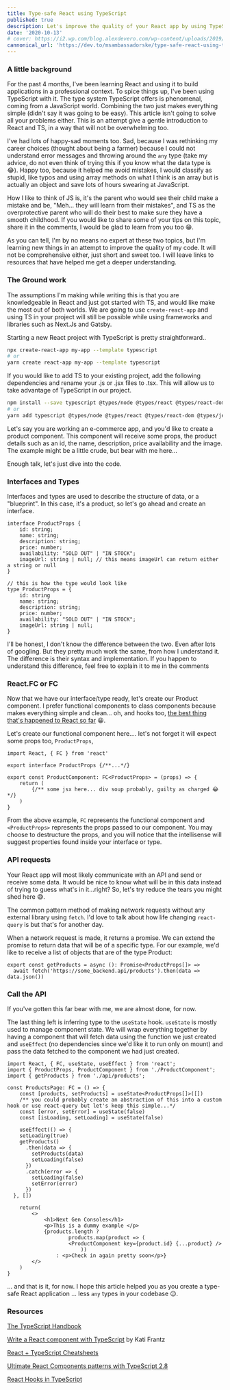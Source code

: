 ```yaml
---
title: Type-safe React using TypeScript
published: true
description: Let's improve the quality of your React app by using TypeScript 😉
date: '2020-10-13' 
# cover: https://i2.wp.com/blog.alexdevero.com/wp-content/uploads/2019/12/02-12-19-getting-started-with-react-and-typescript-pt1.jpg?resize=768%2C476&ssl=1
cannonical_url: 'https://dev.to/msambassadorske/type-safe-react-using-typescript-1dkh'
---
```

### A little background

For the past 4 months, I've been learning React and using it to build applications in a professional context. To spice things up, I've been using TypeScript with it. The type system TypeScript offers is phenomenal, coming from a JavaScript world. Combining the two just makes everything simple (didn't say it was going to be easy). This article isn't going to solve all your problems either. This is an attempt give a gentle introduction to React and TS, in a way that will not be overwhelming too.

I've had lots of happy-sad moments too. Sad, because I was rethinking my career choices (thought about being a farmer) because I could not understand error messages and throwing around the `any` type (take my advice, do not even think of trying this if you know what the data type is 😂). Happy too, because it helped me avoid mistakes, I would classify as stupid, like typos and using array methods on what I think is an array but is actually an object and save lots of hours swearing at JavaScript. 

How I like to think of JS is, it's the parent who would see their child make a mistake and be, "Meh... they will learn from their mistakes", and TS as the overprotective parent who will do their best to make sure they have a smooth childhood. If you would like to share some of your tips on this topic, share it in the comments, I would be glad to learn from you too 😁.

As you can tell, I'm by no means no expert at these two topics, but I'm learning new things in an attempt to improve the quality of my code. It will not be comprehensive either, just short and sweet too. I will leave links to resources that have helped me get a deeper understanding.

### The Ground work

The assumptions I'm making while writing this is that you are knowledgeable in React and just got started with TS, and would like make the most out of both worlds. We are going to use `create-react-app` and using TS in your project will still be possible while using frameworks and libraries such as Next.Js and Gatsby.

Starting a new React project with TypeScript is pretty straightforward..

```bash
npx create-react-app my-app --template typescript
# or
yarn create react-app my-app --template typescript
```

If you would like to add TS to your existing project, add the following dependencies and rename your .js or .jsx files to .tsx. This will allow us to take advantage of TypeScript in our project.

```bash
npm install --save typescript @types/node @types/react @types/react-dom @types/jest
# or
yarn add typescript @types/node @types/react @types/react-dom @types/jest
```

Let's say you are working an e-commerce app, and you'd like to create a product component. This component will receive some props, the product details such as an id, the name, description, price availability and the image. The example might be a little crude, but bear with me here...

Enough talk, let's just dive into the code. 

### Interfaces and Types

Interfaces and types are used to describe the structure of data, or a "blueprint". In this case, it's a product, so let's go ahead and create an interface.

```tsx
interface ProductProps {
	id: string;
	name: string;
	description: string;
	price: number;
	availability: "SOLD OUT" | "IN STOCK";
	imageUrl: string | null; // this means imageUrl can return either a string or null
}

// this is how the type would look like
type ProductProps = {
	id: string
	name: string;
	description: string;
	price: number;
	availability: "SOLD OUT" | "IN STOCK";
	imageUrl: string | null;
}
```

I'll be honest, I don't know the difference between the two. Even after lots of googling. But they pretty much work the same, from how I understand it. The difference is their syntax and implementation. If you happen to understand this difference, feel free to explain it to me in the comments

### React.FC or FC

Now that we have our interface/type ready, let's create our Product component. I prefer functional components to class components because makes everything simple and clean... oh, and hooks too, [the best thing that's happened to React so far](https://dev.to/dan_abramov/making-sense-of-react-hooks-2eib) 😀.

Let's create our functional component here.... let's not forget it will expect some props too, `ProductProps`,

```tsx
import React, { FC } from 'react'

export interface ProductProps {/**...*/}

export const ProductComponent: FC<ProductProps> = (props) => {
	return (
		{/** some jsx here... div soup probably, guilty as charged 😂*/}
	)
}
```

From the above example, `FC` represents the functional component and `<ProductProps>` represents the props passed to our component. You may choose to destructure the props, and you will notice that the intellisense will suggest properties found inside your interface or type.

### API requests

Your React app will most likely communicate with an API and send or receive some data. It would be nice to know what will be in this data instead of trying to guess what's in it...right? So, let's try reduce the tears you might shed here 😅.

The common pattern method of making network requests without any external library using `fetch`.  I'd love to talk about how life changing `react-query` is but that's for another day. 

When a network request is made, it returns a promise. We can extend the promise to return data that will be of a specific type. For our example, we'd like to receive a list of objects that are of the type Product: 

```tsx
export const getProducts = async (): Promise<ProductProps[]> =>
  await fetch('https://some_backend.api/products').then(data => data.json())
```

### Call the API

If you've gotten this far bear with me, we are almost done, for now. 

The last thing left is inferring type to the `useState` hook. `useState` is mostly used to manage component state. We will wrap everything together by having a component that will fetch data using the function we just created and `useEffect` (no dependencies since we'd like it to run only on mount) and pass the data fetched to the component we had just created.

```tsx
import React, { FC, useState, useEffect } from 'react';
import { ProductProps, ProductComponent } from './ProductComponent';
import { getProducts } from './api/products';

const ProductsPage: FC = () => {
	const [products, setProducts] = useState<ProductProps[]>([])
	/** you could probably create an abstraction of this into a custom hook or use react-query but let's keep this simple...*/
	const [error, setError] = useState(false)
	const [isLoading, setLoading] = useState(false)

	useEffect(() => {
    setLoading(true)
    getProducts()
      .then(data => {
        setProducts(data)
        setLoading(false)
      })
      .catch(error => {
        setLoading(false)
        setError(error)
      })
  }, [])

	return(
		<>
			<h1>Next Gen Consoles</h1>
			<p>This is a dummy example </p>
			{products.length ? 
					products.map(product => (
					<ProductComponent key={product.id} {...product} />
						))
				: <p>Check in again pretty soon</p>}	
		</>
	)
}
```

... and that is it, for now. I hope this article helped you as you create a type-safe React application ... less `any` types in your codebase 😉.

### Resources

[The TypeScript Handbook](https://www.typescriptlang.org/docs/handbook/intro.html)

[Write a React component with TypeScript](https://katifrantz.com/react-component-with-typescript) by Kati Frantz

[React + TypeScript Cheatsheets](https://github.com/typescript-cheatsheets/react#reacttypescript-cheatsheets)

[Ultimate React Components patterns with TypeScript 2.8](https://levelup.gitconnected.com/ultimate-react-component-patterns-with-typescript-2-8-82990c516935)

[React Hooks in TypeScript](https://medium.com/@jrwebdev/react-hooks-in-typescript-88fce7001d0d)